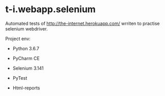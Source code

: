 # t-i.webapp.selenium
Automated tests of http://the-internet.herokuapp.com/ wrriten to practise selenium webdriver.

Project env:

- Python 3.6.7

- PyCharm CE

- Selenium 3.141

- PyTest

- Html-reports